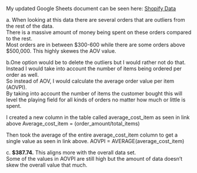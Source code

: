 My updated Google Sheets document can be seen here: [Shopify Data](https://docs.google.com/spreadsheets/d/10dI7JRee3kYhBC5rzm1PmgDwfQpSHy7HFJf0HYijVCI/edit?usp=sharing)

a. When looking at this data there are several orders that are outliers from the rest of the data.  
There is a massive amount of money being spent on these orders compared to the rest.  
Most orders are in between $300-600 while there are some orders above $500,000.  This highly skewes the AOV value.

b.One option would be to delete the outliers but I would rather not do that.  
Instead I would take into account the number of items being ordered per order as well.  
So instead of AOV, I would calculate the average order value per item (AOVPI).  
By taking into account the number of items the customer bought this will level the playing field for all kinds of orders no matter how much or little is spent.

I created a new column in the table called average_cost_item as seen in link above
Average_cost_item = (order_amount/total_items)

Then took the average of the entire average_cost_item column to get a single value as seen in link above.
AOVPI = AVERAGE(average_cost_item)

c. **$387.74.**  This aligns more with the overall data set.  
Some of the values in AOVPI are still high but the amount of data doesn’t skew the overall value that much.
